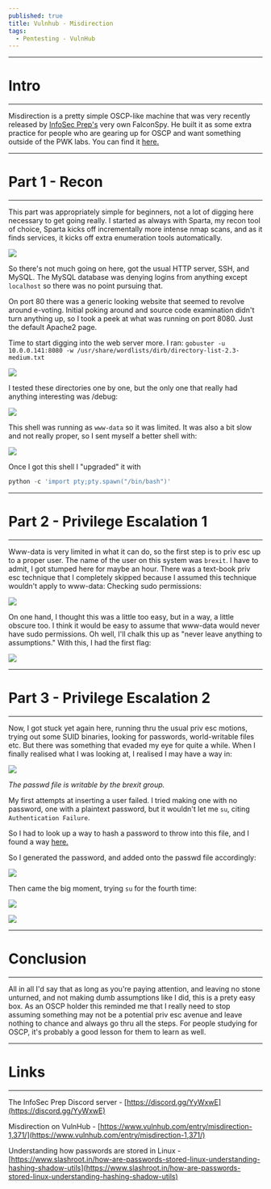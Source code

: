 ```yaml
---
published: true
title: Vulnhub - Misdirection
tags:
  - Pentesting - VulnHub
---
```

-----
# Intro
-----
Misdirection is a pretty simple OSCP-like machine that was very recently released by [InfoSec Prep's](https://discord.gg/YyWxwE) very own FalconSpy. He built it as some extra practice for people who are gearing up for OSCP and want something outside of the PWK labs. You can find it [here.](https://www.vulnhub.com/entry/misdirection-1,371/)

-----
# Part 1 - Recon
-----
This part was appropriately simple for beginners, not a lot of digging here necessary to get going really. I started as always with Sparta, my recon tool of choice, Sparta kicks off incrementally more intense nmap scans, and as it finds services, it kicks off extra enumeration tools automatically.

![]({{site.baseurl}}/assets/images/misdirection/01.png)

So there's not much going on here, got the usual HTTP server, SSH, and MySQL. The MySQL database was denying logins from anything except `localhost` so there was no point pursuing that.

On port 80 there was a generic looking website that seemed to revolve around e-voting. Initial poking around and source code examination didn't turn anything up, so I took a peek at what was running on port 8080. Just the default Apache2 page.

Time to start digging into the web server more. I ran:
`gobuster -u 10.0.0.141:8080 -w /usr/share/wordlists/dirb/directory-list-2.3-medium.txt`

![]({{site.baseurl}}/assets/images/misdirection/02.png)

I tested these directories one by one, but the only one that really had anything interesting was /debug:

![]({{site.baseurl}}/assets/images/misdirection/03.png)

This shell was running as `www-data` so it was limited. It was also a bit slow and not really proper, so I sent myself a better shell with:

![]({{site.baseurl}}/assets/images/misdirection/04.png)

Once I got this shell I "upgraded" it with
```python
python -c 'import pty;pty.spawn("/bin/bash")'
```

-----
# Part 2 - Privilege Escalation 1
-----
Www-data is very limited in what it can do, so the first step is to priv esc up to a proper user. The name of the user on this system was `brexit`. I have to admit, I got stumped here for maybe an hour. There was a text-book priv esc technique that I completely skipped because I assumed this technique wouldn't apply to www-data: Checking sudo permissions:

![]({{site.baseurl}}/assets/images/misdirection/05.png)

On one hand, I thought this was a little too easy, but in a way, a little obscure too. I think it would be easy to assume that www-data would never have sudo permissions. Oh well, I'll chalk this up as "never leave anything to assumptions." With this, I had the first flag:

![]({{site.baseurl}}/assets/images/misdirection/06.png)

-----
# Part 3 - Privilege Escalation 2
-----
Now, I got stuck yet again here, running thru the usual priv esc motions, trying out some SUID binaries, looking for passwords, world-writable files etc. But there was something that evaded my eye for quite a while. When I finally realised what I was looking at, I realised I may have a way in:

![]({{site.baseurl}}/assets/images/misdirection/07.png)

*The passwd file is writable by the brexit group.*

My first attempts at inserting a user failed. I tried making one with no password, one with a plaintext password, but it wouldn't let me `su`, citing `Authentication Failure`.

So I had to look up a way to hash a password to throw into this file, and I found a way [here.](https://serverfault.com/questions/574586/what-is-the-purpose-of-openssl-passwd)

So I generated the password, and added onto the passwd file accordingly:

![]({{site.baseurl}}/assets/images/misdirection/08.png)

Then came the big moment, trying `su` for the fourth time:

![]({{site.baseurl}}/assets/images/misdirection/09.png)

![]({{site.baseurl}}/assets/images/misdirection/10.png)

-----
# Conclusion
-----
All in all I'd say that as long as you're paying attention, and leaving no stone unturned, and not making dumb assumptions like I did, this is a prety easy box. As an OSCP holder this reminded me that I really need to stop assuming something may not be a potential priv esc avenue and leave nothing to chance and always go thru all the steps. For people studying for OSCP, it's probably a good lesson for them to learn as well.

-----
# Links
-----
The InfoSec Prep Discord server - [https://discord.gg/YyWxwE](https://discord.gg/YyWxwE)

Misdirection on VulnHub - [https://www.vulnhub.com/entry/misdirection-1,371/](https://www.vulnhub.com/entry/misdirection-1,371/)

Understanding how passwords are stored in Linux - [https://www.slashroot.in/how-are-passwords-stored-linux-understanding-hashing-shadow-utils](https://www.slashroot.in/how-are-passwords-stored-linux-understanding-hashing-shadow-utils)
